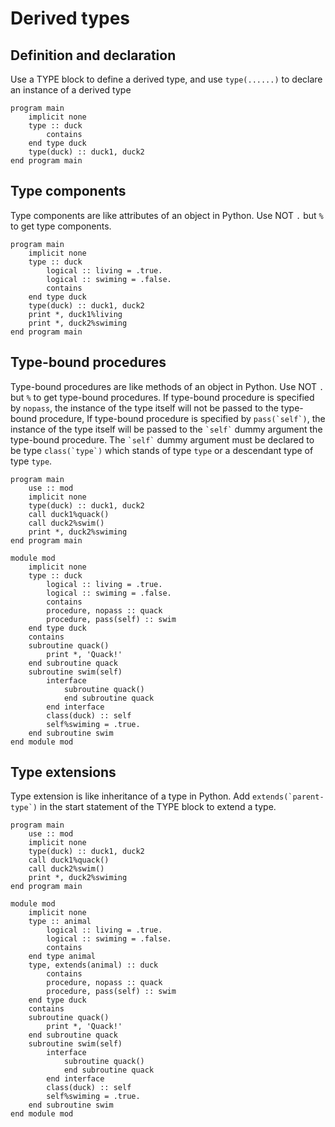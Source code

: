 # Derived types

## Definition and declaration

Use a TYPE block to define a derived type, and use `type(......)` to declare an instance of a derived type
```fortran-free-form
program main
    implicit none
    type :: duck
        contains
    end type duck
    type(duck) :: duck1, duck2
end program main
```

## Type components

Type components are like attributes of an object in Python. Use NOT `.` but `%` to get type components.
```fortran-free-form
program main
    implicit none
    type :: duck
        logical :: living = .true.
        logical :: swiming = .false.
        contains
    end type duck
    type(duck) :: duck1, duck2
    print *, duck1%living
    print *, duck2%swiming
end program main
```

## Type-bound procedures

Type-bound procedures are like methods of an object in Python. Use NOT `.` but `%` to get type-bound procedures. If type-bound procedure is specified by `nopass`, the instance of the type itself will not be passed to the type-bound procedure, If type-bound procedure is specified by `` pass(`self`) ``, the instance of the type itself will be passed to the `` `self` `` dummy argument the type-bound procedure. The `` `self` `` dummy argument must be declared to be type `` class(`type`) `` which stands of type `type` or a descendant type of type `type`.
```fortran-free-form
program main
    use :: mod
    implicit none
    type(duck) :: duck1, duck2
    call duck1%quack()
    call duck2%swim()
    print *, duck2%swiming
end program main

module mod
    implicit none
    type :: duck
        logical :: living = .true.
        logical :: swiming = .false.
        contains
        procedure, nopass :: quack
        procedure, pass(self) :: swim
    end type duck
    contains
    subroutine quack()
        print *, 'Quack!'
    end subroutine quack
    subroutine swim(self)
        interface
            subroutine quack()
            end subroutine quack
        end interface
        class(duck) :: self
        self%swiming = .true.
    end subroutine swim    
end module mod
```

## Type extensions

Type extension is like inheritance of a type in Python. Add `` extends(`parent-type`) `` in the start statement of the TYPE block to extend a type.
```fortran-free-form
program main
    use :: mod
    implicit none
    type(duck) :: duck1, duck2
    call duck1%quack()
    call duck2%swim()
    print *, duck2%swiming
end program main

module mod
    implicit none
    type :: animal
        logical :: living = .true.
        logical :: swiming = .false.
        contains
    end type animal
    type, extends(animal) :: duck
        contains
        procedure, nopass :: quack
        procedure, pass(self) :: swim
    end type duck
    contains
    subroutine quack()
        print *, 'Quack!'
    end subroutine quack
    subroutine swim(self)
        interface
            subroutine quack()
            end subroutine quack
        end interface
        class(duck) :: self
        self%swiming = .true.
    end subroutine swim    
end module mod
```
